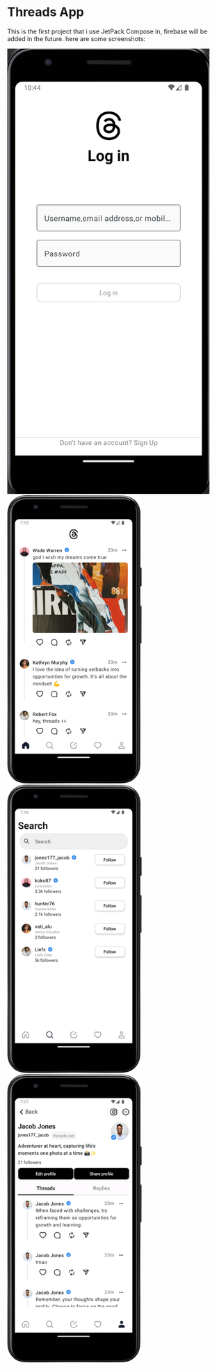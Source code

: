 # Threads App
This is the first project that i use JetPack Compose in, firebase will be added in the future.
here are some screenshots:

![Screenshot_20230710_131628](screenshots/screen1.png)
![Screenshot_20230710_132134](screenshots/Screenshot_20230916_211646.png)
![Screenshot_20230710_132725](screenshots/Screenshot_20230916_211744.png)
![Screenshot_20230710_131628](screenshots/Screenshot_20230916_211759.png)
